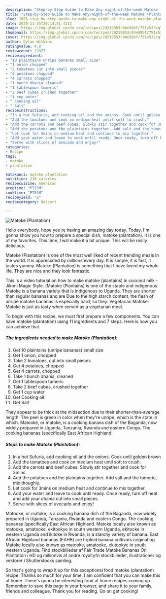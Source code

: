 ```yaml
---
description: "Step-by-Step Guide to Make Any-night-of-the-week Matoke (Plantation)"
title: "Step-by-Step Guide to Make Any-night-of-the-week Matoke (Plantation)"
slug: 1683-step-by-step-guide-to-make-any-night-of-the-week-matoke-plantation
date: 2020-11-25T20:14:51.411Z
image: https://img-global.cpcdn.com/recipes/29219853c04e98bf/751x532cq70/matoke-plantation-recipe-main-photo.jpg
thumbnail: https://img-global.cpcdn.com/recipes/29219853c04e98bf/751x532cq70/matoke-plantation-recipe-main-photo.jpg
cover: https://img-global.cpcdn.com/recipes/29219853c04e98bf/751x532cq70/matoke-plantation-recipe-main-photo.jpg
author: Dylan Wilkins
ratingvalue: 4.8
reviewcount: 22877
recipeingredient:
- "10 plaintains unripe bananas small size"
- "1 onion chopped"
- "2 tomatoes cut into small pieces"
- "4 potatoes chopped"
- "4 carrots chopped"
- "1 bunch dhania cleaned"
- "1 tablespoon tumeric"
- "2 beef cubes crushed together"
- "1 cup water"
- " Cooking oil"
- " Salt"
recipeinstructions:
- "In a hot Sufuria, add cooking oil and the onions. Cook until golden brown"
- "Add the tomatoes and cook on medium heat until soft to crush."
- "Add the carrots and beef cubes. Slowly stir together and cook for 3mins."
- "Add the potatoes and the plaintains together. Add salt and the tumeric, mix thoughly."
- "Let cook for 3mins on medium heat and continue to mix together."
- "Add your water and leave to cook until ready. Once ready, turn off heat and add your dhania cut into small pieces."
- "Serve with slices of avocado and enjoy!"
categories:
- Recipe
tags:
- matoke
- plantation

katakunci: matoke plantation 
nutrition: 218 calories
recipecuisine: American
preptime: "PT13M"
cooktime: "PT52M"
recipeyield: "2"
recipecategory: Dessert

---
```



![Matoke (Plantation)](https://img-global.cpcdn.com/recipes/29219853c04e98bf/751x532cq70/matoke-plantation-recipe-main-photo.jpg)

Hello everybody, hope you're having an amazing day today. Today, I'm gonna show you how to prepare a special dish, matoke (plantation). It is one of my favorites. This time, I will make it a bit unique. This will be really delicious.

Matoke (Plantation) is one of the most well liked of recent trending meals in the world. It is appreciated by millions every day. It is simple, it is fast, it tastes yummy. Matoke (Plantation) is something that I have loved my whole life. They are nice and they look fantastic.

This is a video tutorial on how to make matoke (plantains) in coconut milk - Jikoni Magic Style. (Matoke (Plantains) is one of the staple and indigenous. Matoke is a banana variety that is indigenous to Uganda. They are shorter than regular bananas and are Due to the high starch content, the flesh of unripe matoke bananas is especially hard, so they. Vegetarian Matoke: Matoke is just as tasty when served as a vegetarian meal.


To begin with this recipe, we must first prepare a few components. You can have matoke (plantation) using 11 ingredients and 7 steps. Here is how you can achieve that.

<!--inarticleads1-->

##### The ingredients needed to make Matoke (Plantation):

1. Get 10 plaintains (unripe bananas) small size
1. Get 1 onion, chopped
1. Take 2 tomatoes, cut into small pieces
1. Get 4 potatoes, chopped
1. Get 4 carrots, chopped
1. Take 1 bunch dhania, cleaned
1. Get 1 tablespoon tumeric
1. Take 2 beef cubes, crushed together
1. Get 1 cup water
1. Get  Cooking oil
1. Get  Salt


They appear to be thick at the midsection due to their shorter-than-average length. The peel is green in color when they&#39;re unripe, which is the state in which. Matooke, or matoke, is a cooking banana dish of the Baganda, now widely prepared in Uganda, Tanzania, Rwanda and eastern Congo. The cooking bananas (specifically East African Highland. 

<!--inarticleads2-->

##### Steps to make Matoke (Plantation):

1. In a hot Sufuria, add cooking oil and the onions. Cook until golden brown
1. Add the tomatoes and cook on medium heat until soft to crush.
1. Add the carrots and beef cubes. Slowly stir together and cook for 3mins.
1. Add the potatoes and the plaintains together. Add salt and the tumeric, mix thoughly.
1. Let cook for 3mins on medium heat and continue to mix together.
1. Add your water and leave to cook until ready. Once ready, turn off heat and add your dhania cut into small pieces.
1. Serve with slices of avocado and enjoy!


Matooke, or matoke, is a cooking banana dish of the Baganda, now widely prepared in Uganda, Tanzania, Rwanda and eastern Congo. The cooking bananas (specifically East African Highland. Matoke locally also known as matooke, amatooke, ekitookye in south western Uganda, ekitooke in western Uganda and ikitoke in Rwanda, is a starchy variety of banana. East African Highland bananas (EAHB) are triploid banana cultivars originating Matoke locally also known as matooke, amatooke, ekitookye in south western Uganda. Find stockbilleder af Fair Trade Matoke Bananas On Plantation i HD og millionvis af andre royaltyfri stockbilleder, illustrationer og vektorer i Shutterstocks samling. 

So that's going to wrap it up for this exceptional food matoke (plantation) recipe. Thanks so much for your time. I am confident that you can make this at home. There's gonna be interesting food at home recipes coming up. Remember to save this page in your browser, and share it to your family, friends and colleague. Thank you for reading. Go on get cooking!
